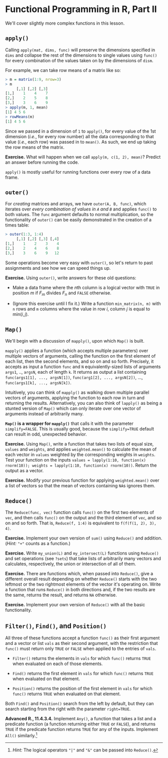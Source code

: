Functional Programming in R, Part II
====================================

We'll cover slightly more complex functions in this lesson.

`apply()`
---------

Calling `apply(mat, dims, func)` will preserve the dimensions specified in `dims` and collapse the rest of the dimensions to single values using `func()` for every combination of the values taken on by the dimensions of `dism`.

For example, we can take row means of a matrix like so:

```r
> m = matrix(1:9, nrow=3)
> m
     [,1] [,2] [,3]
[1,]    1    4    7
[2,]    2    5    8
[3,]    3    6    9
> apply(m, 1, mean)
[1] 4 5 6
> rowMeans(m)
[1] 4 5 6
```

Since we passed in a dimension of `1` to `apply()`, for every value of the 1st dimension (*i.e.*, for every row number) all the data corresponding to that value (*i.e.*, each row) was passed in to `mean()`. As such, we end up taking the row means of the matrix.

**Exercise.** What will happen when we call `apply(m, c(1, 2), mean)`? Predict an answer before running the code.

`apply()` is mostly useful for running functions over every row of a data frame.

`outer()`
---------

For *creating* matrices and arrays, we have `outer(A, B, func)`, which iterates over *every combination of values in `A` and `B`* and applies `func()` to both values. The `func` argument defaults to normal multiplication, so the functionality of `outer()` can be easily demonstrated in the creation of a times table:

```r
> outer(1:3, 1:4)
     [,1] [,2] [,3] [,4]
[1,]    1    2    3    4
[2,]    2    4    6    8
[3,]    3    6    9   12
```

Some operations become very easy with `outer()`, so let's return to past assignments and see how we can speed things up.

**Exercise.** Using `outer()`, write answers for these old questions:

* Make a data frame where the $n$th column is a logical vector with `TRUE` in position $m$ if $F_m$ divides $F_n$ and `FALSE` otherwise.

* (Ignore this exercise until I fix it.) Write a function `min_matrix(n, m)` with `n` rows and `m` columns where the value in row $i$, column $j$ is equal to $\mathrm{min}(i,j)$.

`Map()`
-------

We'll begin with a discussion of `mapply()`, upon which `Map()` is built.

`mapply()` applies a function (which accepts multiple parameters) over multiple vectors of arguments, calling the function on the first element of each list, then the second elements, and so on and so forth. Precisely, it accepts as input a function `func` and `N` equivalently-sized lists of arguments `args1`, .., `argsN`, each of length `k`. It returns as output a list containing `func(args1[1], ..., argsN[1])`, `func(arg1[2], ..., argsN[2])`, ..., `func(args1[k], ..., argsN[k])`.

Intuitively, you can think of `mapply()` as walking down multiple parallel vectors of arguments, applying the function to each row in turn and returning the results. Alternatively, you can also think of `lapply()` as being a stunted version of `Map()` which can only iterate over one vector of arguments instead of arbitrarily many.

**`Map()` is a wrapper for `mapply()`** that calls it with the parameter `simplify=FALSE`. This is usually good, because the `simplify=TRUE` default can result in odd, unexpected behavior.

**Exercise.** Using `Map()`, write a function that takes two lists of equal size, `values` and `weights`, and applies `weighted.mean()` to calculate the mean of each vector in `values` weighted by the corresponding weights in `weights`. Test your function on the inputs `values = lapply(1:10, function(x) rnorm(10)); weights = lapply(1:10, function(x) rnorm(10))`. Return the output as a vector.

**Exercise.** Modify your previous function for applying `weighted.mean()` over a list of vectors so that the mean of vectors containing `NA`s ignores them.

`Reduce()`
----------

The `Reduce(func, vec)` function calls `func()` on the first two elements of `vec`, and then calls `func()` on the output and the third element of `vec`, and so on and so forth. That is, `Reduce(f, 1:4)` is equivalent to `f(f(f(1, 2), 3), 4)`.

**Exercise.** Implement your own version of `sum()` using `Reduce()` and addition. (*Hint:* `"+"` counts as a function.)

**Exercise.** Write `my_union(L)` and `my_intersect(L)` functions using `Reduce()` and set operations (see `?sets`) that take lists of arbitrarily many vectors and calculates, respectively, the union or intersection of all of them.

**Exercise.** There are functions which, when passed into `Reduce()`, give a different overall result depending on whether `Reduce()` starts with the two leftmost or the two rightmost elements of the vector it's operating on. Write a function that runs `Reduce()` in both directions and, if the two results are the same, returns the result, and returns `NA` otherwise.

**Exercise.** Implement your own version of `Reduce()` with all the basic functionality.

`Filter()`, `Find()`, and `Position()`
--------------------------------------

All three of these functions accept a function `func()` as their first argument and a vector or list `vals` as their second argument, with the restriction that `func()` must return only `TRUE` or `FALSE` when applied to the entries of `vals`.

* `Filter()` returns the elements in `vals` for which `func()` returns `TRUE` when evaluated on each of those elements.

* `Find()` returns the first element in `vals` for which `func()` returns `TRUE` when evaluated on that element.

* `Position()` returns the position of the first element in `vals` for which `func()` returns `TRUE` when evaluated on that element.

Both `Find()` and `Position()` search from the left by default, but they can search starting from the right with the parameter `right=TRUE`.

**Advanced R., 11.4.3.4.** Implement `Any()`, a function that takes a list and a predicate function (a function returning either `TRUE` or `FALSE`), and returns `TRUE` if the predicate function returns `TRUE` for any of the inputs. Implement `All()` similarly.[^anyall]

[^anyall]: *Hint:* The logical operators `"|"` and `"&"` can be passed into `Reduce()`.